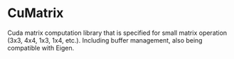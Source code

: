 # CuMatrix
Cuda matrix computation library that is specified for small matrix operation (3x3, 4x4, 1x3, 1x4, etc.). Including buffer management, also being compatible with Eigen.
